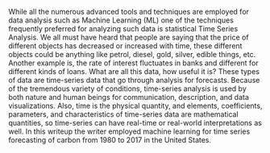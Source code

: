 While all the numerous advanced tools and techniques are employed for data analysis such as Machine Learning (ML) one of the techniques frequently preferred for analyzing such data is statistical Time Series Analysis.   We all must have heard that people are saying that the price of different objects has decreased or increased with time, these different objects could be anything like petrol, diesel, gold, silver, edible things, etc. Another example is, the rate of interest fluctuates in banks and different for different kinds of loans. What are all this data, how useful it is? These types of data are time-series data that go through analysis for forecasts. Because of the tremendous variety of conditions, time-series analysis is used by both nature and human beings for communication, description, and data visualizations. Also, time is the physical quantity, and elements, coefficients, parameters, and characteristics of time-series data are mathematical quantities, so time-series can have real-time or real-world interpretations as well. In this writeup the writer employed machine learning for time series forecasting of carbon from 1980 to 2017 in the United States.
